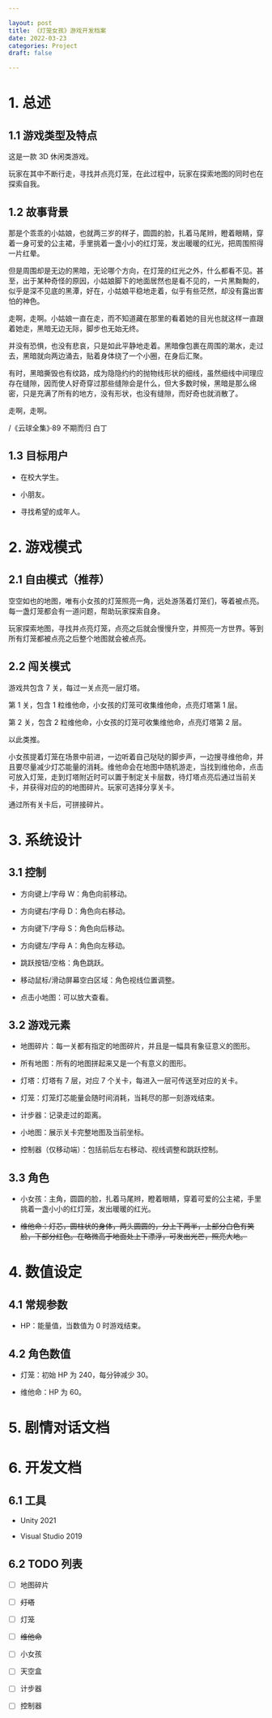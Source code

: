 ```yaml
---

layout: post
title: 《灯笼女孩》游戏开发档案
date: 2022-03-23
categories: Project
draft: false

---
```


# 1. 总述

## 1.1 游戏类型及特点

这是一款 3D 休闲类游戏。

玩家在其中不断行走，寻找并点亮灯笼，在此过程中，玩家在探索地图的同时也在探索自我。

## 1.2 故事背景

那是个乖乖的小姑娘，也就两三岁的样子，圆圆的脸，扎着马尾辫，瞪着眼睛，穿着一身可爱的公主裙，手里挑着一盏小小的红灯笼，发出暖暖的红光，把周围照得一片红晕。

但是周围却是无边的黑暗，无论哪个方向，在灯笼的红光之外，什么都看不见。甚至，出于某种奇怪的原因，小姑娘脚下的地面居然也是看不见的，一片黑黝黝的，似乎是深不见底的黑潭，好在，小姑娘平稳地走着，似乎有些茫然，却没有露出害怕的神色。

走啊，走啊。小姑娘一直在走，而不知道藏在那里的看着她的目光也就这样一直跟着她走，黑暗无边无际，脚步也无始无终。

并没有恐惧，也没有悲哀，只是如此平静地走着。黑暗像包裹在周围的潮水，走过去，黑暗就向两边涌去，贴着身体绕了一个小圈，在身后汇聚。

有时，黑暗撕毁也有纹路，成为隐隐约约的抛物线形状的细线，虽然细线中间理应存在缝隙，因而使人好奇穿过那些缝隙会是什么，但大多数时候，黑暗是那么绵密，只是充满了所有的地方，没有形状，也没有缝隙，而好奇也就消散了。

走啊，走啊。

/《云球全集》·89 不期而归
白丁

## 1.3 目标用户

- 在校大学生。

- 小朋友。

- 寻找希望的成年人。

# 2. 游戏模式

## 2.1 自由模式（推荐）

空空如也的地图，唯有小女孩的灯笼照亮一角，远处游荡着灯笼们，等着被点亮。每一盏灯笼都会有一道问题，帮助玩家探索自身。

玩家探索地图，寻找并点亮灯笼，点亮之后就会慢慢升空，并照亮一方世界。等到所有灯笼都被点亮之后整个地图就会被点亮。

## 2.2 闯关模式

游戏共包含 7 关，每过一关点亮一层灯塔。

第 1 关，包含 1 粒维他命，小女孩的灯笼可收集维他命，点亮灯塔第 1 层。

第 2 关，包含 2 粒维他命，小女孩的灯笼可收集维他命，点亮灯塔第 2 层。

以此类推。

小女孩提着灯笼在场景中前进，一边听着自己哒哒的脚步声，一边搜寻维他命，并且要尽量减少灯芯能量的消耗。维他命会在地图中随机游走，当找到维他命，点击可放入灯笼，走到灯塔附近时可以置于制定关卡层数，待灯塔点亮后通过当前关卡，并获得对应的的地图碎片。玩家可选择分享关卡。

通过所有关卡后，可拼接碎片。

# 3. 系统设计

## 3.1 控制

- 方向键上/字母 W：角色向前移动。

- 方向键右/字母 D：角色向右移动。

- 方向键下/字母 S：角色向后移动。

- 方向键左/字母 A：角色向左移动。

- 跳跃按钮/空格：角色跳跃。

- 移动鼠标/滑动屏幕空白区域：角色视线位置调整。

- 点击小地图：可以放大查看。

## 3.2 游戏元素

- 地图碎片：每一关都有指定的地图碎片，并且是一幅具有象征意义的图形。

- 所有地图：所有的地图拼起来又是一个有意义的图形。

- 灯塔：灯塔有 7 层，对应 7 个关卡，每进入一层可传送至对应的关卡。

- 灯笼：灯笼灯芯能量会随时间消耗，当耗尽的那一刻游戏结束。

- 计步器：记录走过的距离。

- 小地图：展示关卡完整地图及当前坐标。

- 控制器（仅移动端）：包括前后左右移动、视线调整和跳跃控制。

## 3.3 角色

- 小女孩：主角，圆圆的脸，扎着马尾辫，瞪着眼睛，穿着可爱的公主裙，手里挑着一盏小小的红灯笼，发出暖暖的红光。

- ~~维他命：灯芯，圆柱状的身体，两头圆圆的，分上下两半，上部分白色有笑脸，下部分红色。在略微高于地面处上下漂浮，可发出光芒，照亮大地。~~

# 4. 数值设定

## 4.1 常规参数

- HP：能量值，当数值为 0 时游戏结束。

## 4.2 角色数值

- 灯笼：初始 HP 为 240，每分钟减少 30。

- 维他命：HP 为 60。

#

# 5. 剧情对话文档

##

# 6. 开发文档

## 6.1 工具

- Unity 2021

- Visual Studio 2019

## 6.2 TODO 列表

- [ ] 地图碎片

- [ ] ~~灯塔~~

- [ ] 灯笼

- [ ] ~~维他命~~

- [ ] 小女孩

- [ ] 天空盒

- [ ] 计步器

- [ ] 控制器
